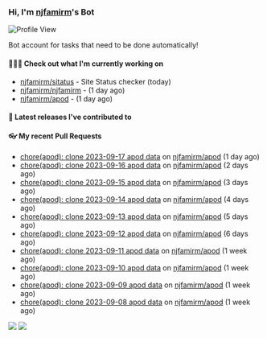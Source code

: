 ### Hi, I'm [njfamirm](https://github.com/njfamirm)'s Bot
![Profile View](https://komarev.com/ghpvc/?username=njfamirm-bot)

Bot account for tasks that need to be done automatically!

#### 👨🏻‍💻 Check out what I'm currently working on

- [njfamirm/sitatus](https://github.com/njfamirm/sitatus) - Site Status checker (today)
- [njfamirm/njfamirm](https://github.com/njfamirm/njfamirm) -  (1 day ago)
- [njfamirm/apod](https://github.com/njfamirm/apod) -  (1 day ago)

#### 🎉 Latest releases I've contributed to


#### 👓 My recent Pull Requests

- [chore(apod): clone 2023-09-17 apod data](https://github.com/njfamirm/apod/pull/73) on [njfamirm/apod](https://github.com/njfamirm/apod) (1 day ago)
- [chore(apod): clone 2023-09-16 apod data](https://github.com/njfamirm/apod/pull/72) on [njfamirm/apod](https://github.com/njfamirm/apod) (2 days ago)
- [chore(apod): clone 2023-09-15 apod data](https://github.com/njfamirm/apod/pull/71) on [njfamirm/apod](https://github.com/njfamirm/apod) (3 days ago)
- [chore(apod): clone 2023-09-14 apod data](https://github.com/njfamirm/apod/pull/70) on [njfamirm/apod](https://github.com/njfamirm/apod) (4 days ago)
- [chore(apod): clone 2023-09-13 apod data](https://github.com/njfamirm/apod/pull/69) on [njfamirm/apod](https://github.com/njfamirm/apod) (5 days ago)
- [chore(apod): clone 2023-09-12 apod data](https://github.com/njfamirm/apod/pull/68) on [njfamirm/apod](https://github.com/njfamirm/apod) (6 days ago)
- [chore(apod): clone 2023-09-11 apod data](https://github.com/njfamirm/apod/pull/67) on [njfamirm/apod](https://github.com/njfamirm/apod) (1 week ago)
- [chore(apod): clone 2023-09-10 apod data](https://github.com/njfamirm/apod/pull/66) on [njfamirm/apod](https://github.com/njfamirm/apod) (1 week ago)
- [chore(apod): clone 2023-09-09 apod data](https://github.com/njfamirm/apod/pull/65) on [njfamirm/apod](https://github.com/njfamirm/apod) (1 week ago)
- [chore(apod): clone 2023-09-08 apod data](https://github.com/njfamirm/apod/pull/64) on [njfamirm/apod](https://github.com/njfamirm/apod) (1 week ago)

![](http://github-profile-summary-cards.vercel.app/api/cards/profile-details?username=njfamirm-bot&theme=transparent)
![](https://github-profile-summary-cards.vercel.app/api/cards/productive-time?username=njfamirm-bot&theme=transparent&utcOffset=3.50)
